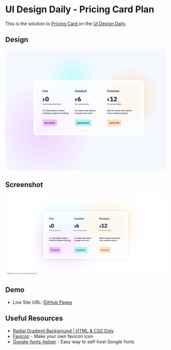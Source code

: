 # UI Design Daily - Pricing Card Plan 

This is the solution to [Pricing Card ](https://www.uidesigndaily.com/posts/figma-pricing-card-day-1454) on the [UI Design Daily](https://uidesigndaily.com/).


## Design 
![](./pricing-card-plan.png)


## Screenshot
![](./desktop.png)


## Demo 
- Live Site URL: [GitHub Pages]()



## Useful Resources
- [Radial Gradient Background | HTML & CSS Only](https://www.youtube.com/watch?v=RohGByqWD_E)
- [Favicon](https://favicon.io/) - Make your own favicon icon
- [Google-fonts-helper](https://gwfh.mranftl.com/fonts) - Easy way to self-host  Google fonts 


